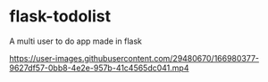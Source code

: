 # flask-todolist
A multi user to do app made in flask



https://user-images.githubusercontent.com/29480670/166980377-9627df57-0bb8-4e2e-957b-41c4565dc041.mp4

